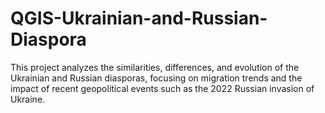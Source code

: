 # QGIS-Ukrainian-and-Russian-Diaspora
This project analyzes the similarities, differences, and evolution of the Ukrainian and Russian diasporas, focusing on migration trends and the impact of recent geopolitical events such as the 2022 Russian invasion of Ukraine.
